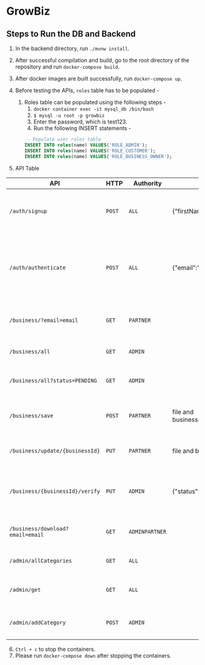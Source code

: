 # GrowBiz

## Steps to Run the DB and Backend

1. In the backend directory, run `./mvnw install`.
2. After successful compilation and build, go to the root directory of the repository and run `docker-compose build`.
3. After docker images are built successfully, run `docker-compose up`.
4. Before testing the APIs, `roles` table has to be populated -
    1. Roles table can be populated using the following steps -
        1. `docker container exec -it mysql_db /bin/bash`
        2. `$ mysql -u root -p growbiz`
        3. Enter the password, which is test123.
        4. Run the following INSERT statements -
         ```sql
         -- Populate user roles table
         INSERT INTO roles(name) VALUES('ROLE_ADMIN');
         INSERT INTO roles(name) VALUES('ROLE_CUSTOMER');
         INSERT INTO roles(name) VALUES('ROLE_BUSINESS_OWNER');
         ```

5. API Table

<table>
<thead>
<tr>
<th>API</th>
<th>HTTP</th>
<th>Authority</th>
<th>Request</th>
<th>Response</th>
<th>Token</th>
<th>Usage</th>
<th>Exceptions</th>
</tr>
</thead>
<tbody>
<tr>
<td><code>/auth/signup</code></td>
<td><code>POST</code></td>
<td><code>ALL</code></td>
<td>{"firstName":"firstName","lastName":"lastName","email":"email","password":"password","role":"role"}</td>
<td>{"token":"token","subject":"email","role":"role"}</td>
<td><code>NO</code></td>
<td>This API is used to Sign Up a user.</td>
<td><ul><li>UserAlreadyExistsException - 41001 - The email you are trying to register is already registered</li></ul></td>
</tr>

<tr>
<td><code>/auth/authenticate</code></td>
<td><code>POST</code></td>
<td><code>ALL</code></td>
<td>{"email":"email","password":"password","role":"role"}</td>
<td>{"token":"token","subject":"email","role":"role"}</td>
<td><code>NO</code></td>
<td>This API is used to Login to the application.</td>
<td><ul><li>UsernameNotFoundException - 41002 - No Username exists with email: email</li><li>BadCredentialsException - 41003 - Incorrect username or password. Please sign in with correct credentials</li></ul></td>
</tr>

<tr>
<td><code>/business/?email=email</code></td>
<td><code>GET</code></td>
<td><code>PARTNER</code></td>
<td></td>
<td>{"subject":"email","role":"role","businesses":[{"businessId":"businessId","businessName":"businessName","email":"email","status":"status","categoryId":"categoryId","fileURL":"fileURL","description":"description"}]}</td>
<td><code>YES</code></td>
<td>This API is used to get the Business of the PARTNER.</td>
<td><ul><li>BusinessNotFoundException - 42002 - There is no business linked to the given email</li></ul></td>
</tr>

<tr>
<td><code>/business/all</code></td>
<td><code>GET</code></td>
<td><code>ADMIN</code></td>
<td></td>
<td>{"subject":"email","role":"role","businesses":[{"businessId":"businessId","businessName":"businessName","email":"email","status":"status","categoryId":"categoryId","fileURL":"fileURL","description":"description"}]}</td>
<td><code>YES</code></td>
<td>This API is used to get ALL the businesses in the Application.</td>
</tr>

<tr>
<td><code>/business/all?status=PENDING</code></td>
<td><code>GET</code></td>
<td><code>ADMIN</code></td>
<td></td>
<td>{"subject":"email","role":"role","businesses":[{"businessId":"businessId","businessName":"businessName","email":"email","status":"status","categoryId":"categoryId","fileURL":"fileURL"}]}</td>
<td><code>YES</code></td>
<td>This API is used to get ALL the businesses in the Application with Query param "status".</td>
</tr>

<tr>
<td><code>/business/save</code></td>
<td><code>POST</code></td>
<td><code>PARTNER</code></td>
<td>file and business{"businessName":"businessName","email":"email","categoryId":"categoryId","role":"role","description":"description"}</td>
<td>{"subject":"email","role":"role","businesses":[{"businessId":"businessId","businessName":"businessName","email":"email","status":"status","categoryId":"categoryId","fileURL":"fileURL"}]}</td>
<td><code>YES</code></td>
<td>This API is used to register a Business.</td>
<td><ul><li>BusinessAlreadyExistsException - 42001 - Business already exists with the given email</li></ul></td>
</tr>

<tr>
<td><code>/business/update/{businessId}</code></td>
<td><code>PUT</code></td>
<td><code>PARTNER</code></td>
<td>file and business{"businessName":"businessName","email":"email","categoryId":"categoryId","role":"role"}</td>
<td>{"subject":"email","role":"role","businesses":[{"businessId":"businessId","businessName":"businessName","email":"email","status":"status","categoryId":"categoryId","fileURL":"fileURL"}]}</td>
<td><code>YES</code></td>
<td>This API is used to update the business details based on businessId</td>
</tr>

<tr>
<td><code>/business/{businessId}/verify</code></td>
<td><code>PUT</code></td>
<td><code>ADMIN</code></td>
<td>{"status":"status", "reason":"reason"}</td>
<td>Business "businessName" has been APPROVED/DECLINED! Email has been sent to the Partner!</td>
<td><code>YES</code></td>
<td>This API is used to update the businessStatus to APPROVED/DECLINED. <i>(Note: An email is sent to the PARTNER)</i></td>
</tr>

<tr>
<td><code>/business/download?email=email</code></td>
<td><code>GET</code></td>
<td><code>ADMIN</code><code>PARTNER</code></td>
<td></td>
<td>MediaType.IMAGE_JPEG</td>
<td><code>YES</code></td>
<td>This API is used to download the verification document of the given PARTNER</td>
</tr>

<tr>
<td><code>/admin/allCategories</code></td>
<td><code>GET</code></td>
<td><code>ALL</code></td>
<td></td>
<td>{[{"id": id, "name": name, "tax": tax}], "isSubCategory": Boolean, "isDeleted": Boolean}</td>
<td><code>YES</code></td>
<td>This API is used to get all business categories for ALL users</td>
<td></td>
</tr>

<tr>
<td><code>/admin/get</code></td>
<td><code>GET</code></td>
<td><code>ALL</code></td>
<td></td>
<td>{{"id": id, "name": name, "tax": tax}, "isSubCategory": Boolean, "isDeleted": Boolean}</td>
<td><code>YES</code></td>
<td>This API is used to get a specific business categories for ALL users</td>
<td></td>
</tr>

<tr>
<td><code>/admin/addCategory</code></td>
<td><code>POST</code></td>
<td><code>ADMIN</code></td>
<td></td>
<td>{{"id": id, "name": name, "tax": tax}, "isSubCategory": Boolean, "isDeleted": Boolean}</td>
<td><code>YES</code></td>
<td>This API is used to get a specific business categories for ALL users</td>
<td></td>
</tr>

</tbody>
</table>

6. `Ctrl + c` to stop the containers.
7. Please run `docker-compose down` after stopping the containers.
